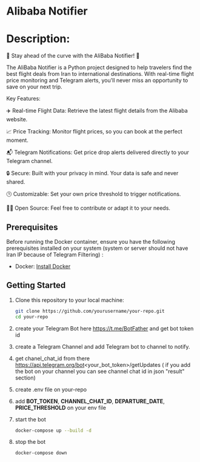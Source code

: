 # Alibaba Notifier


# Description:

🚀 Stay ahead of the curve with the AliBaba Notifier! 🛫

The AliBaba Notifier is a Python project designed to help travelers find the best flight deals from Iran to international destinations. With real-time flight price monitoring and Telegram alerts, you'll never miss an opportunity to save on your next trip.

Key Features:

✈️ Real-time Flight Data: Retrieve the latest flight details from the Alibaba website.

📈 Price Tracking: Monitor flight prices, so you can book at the perfect moment.

📬 Telegram Notifications: Get price drop alerts delivered directly to your Telegram channel.

🔒 Secure: Built with your privacy in mind. Your data is safe and never shared.

🕒 Customizable: Set your own price threshold to trigger notifications.

👨‍💻 Open Source: Feel free to contribute or adapt it to your needs.


## Prerequisites

Before running the Docker container, ensure you have the following prerequisites installed on your system 
(system or server should not have Iran IP because of Telegram Filtering) :

- Docker: [Install Docker](https://docs.docker.com/get-docker/)

## Getting Started

1. Clone this repository to your local machine:

   ```bash
   git clone https://github.com/yourusername/your-repo.git
   cd your-repo

   
2. create your Telegram Bot here https://t.me/BotFather and get bot token id 
3. create a Telegram Channel and add Telegram bot to channel to notify.
4. get chanel_chat_id from there https://api.telegram.org/bot<your_bot_token>/getUpdates 
( if you add the bot on your channel you can see channel chat id in json "result" section)

5. create .env file on your-repo
6. add **BOT_TOKEN**, **CHANNEL_CHAT_ID**, **DEPARTURE_DATE**, **PRICE_THRESHOLD** on your env file
7. start the bot

    ```bash
   docker-compose up --build -d

8. stop the bot 

    ```bash
   docker-compose down

